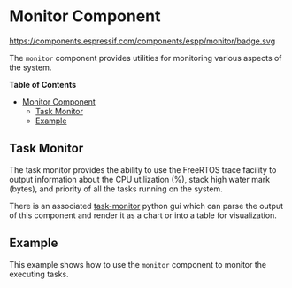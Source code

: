 # Monitor Component

https://components.espressif.com/components/espp/monitor/badge.svg

The `monitor` component provides utilities for monitoring various aspects of the
system.

<!-- markdown-toc start - Don't edit this section. Run M-x markdown-toc-refresh-toc -->
**Table of Contents**

- [Monitor Component](#monitor-component)
  - [Task Monitor](#task-monitor)
  - [Example](#example)

<!-- markdown-toc end -->

## Task Monitor

The task monitor provides the ability to use the FreeRTOS trace facility to
output information about the CPU utilization (%), stack high water mark (bytes),
and priority of all the tasks running on the system.

There is an associated [task-monitor](https://github.com/esp-cpp/task-monitor)
python gui which can parse the output of this component and render it as a chart
or into a table for visualization.

## Example

This example shows how to use the `monitor` component to monitor the executing
tasks.
